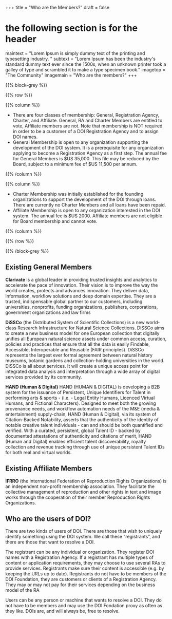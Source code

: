 +++
title = "Who are the Members?"
draft = false
# the following section is for the header
maintext = "Lorem Ipsum is simply dummy text of the printing and typesetting industry. "
subtext = "Lorem Ipsum has been the industry's standard dummy text ever since the 1500s, when an unknown printer took a galley of type and scrambled it to make a type specimen book."
imagetop = "The Community"
imagemain = "Who are the members?"
+++

{{% block-grey %}}

{{% row %}}

{{% column %}}

- There are four classes of membership: General, Registration Agency, Charter, and Affiliate. General, RA and Charter Members are entitled to vote, Affiliate members are not. Note that membership is NOT required in order to be a customer of a DOI Registration Agency and to assign DOI names.
- General Membership is open to any organization supporting the development of the DOI system. It is a prerequisite for any organization applying to become a Registration Agency as a first step. The annual fee for General Members is $US 35,000. This file may be reduced by the Board, subject to a minimum fee of $US 11,500 per annum.

{{% /column %}}

{{% column %}}

- Charter Membership was initially established for the founding organizations to support the development of the DOI through loans. There are currently no Charter Members and all loans have been repaid. 
- Affiliate Membership is open to any organization interested in the DOI system. The annual fee is $US 2000. Affiliate members are not eligible for Board membership and cannot vote.

{{% /column %}}

{{% /row %}}
 
{{% /block-grey %}}

## Existing General Members 

**Clarivate** is a global leader in providing trusted insights and analytics to accelerate the pace of innovation. Their vision is to improve the way the world creates, protects and advances innovation. They deliver data, information, workflow solutions and deep domain expertise. They are a trusted, indispensable global partner to our customers, including universities, nonprofits, funding organizations, publishers, corporations, government organizations and law firms

**DiSSCo** (the Distributed System of Scientific Collections) is a new world-class Research Infrastructure for Natural Science Collections. DiSSCo aims to create a new business model for one European collection that digitally unifies all European natural science assets under common access, curation, policies and practices that ensure that all the data is easily Findable, Accessible, Interoperable and Reusable (FAIR principles). DiSSCo represents the largest ever formal agreement between natural history museums, botanic gardens and collection-holding universities in the world. DiSSCo is all about services. It will create a unique access point for integrated data analysis and interpretation through a wide array of digital services provided by its community. 

**HAND (Human & Digital)** HAND (HUMAN & DIGITAL) is developing a B2B system for the issuance of Persistent, Unique Identifiers for Talent in performing arts & sports - (i.e. - Legal Entity Humans, Licenced Virtual Humans, and Fictional Characters). Designed to meet both the growing provenance needs, and workflow automation needs of the M&E (media & entertainment) supply-chain, HAND (Human & Digital), via its system of Citation-Backed Notability, asserts that the authenticity of the identity of notable creative talent individuals - can and should be both quantified and verified.  With a curated, persistent, global Talent ID - backed by documented attestations of authenticity and citations of merit, HAND (Human and Digital) enables efficient talent discoverability, royalty collection and revenue tracking through use of unique persistent Talent IDs for both real and virtual worlds.

## Existing Affiliate Members

**IFRRO** (the International Federation of Reproduction Rights Organizations) is an independent non-profit membership association. They facilitate the collective management of reproduction and other rights in text and image works through the cooperation of their member Reproduction Rights Organizations.

## Who are the users of DOI?
There are two kinds of users of DOI. There are those that wish to uniquely identify something using the DOI system. We call these “registrants”, and there are those that want to resolve a DOI.   

The registrant can be any individual or organization. They register DOI names with a Registration Agency. If a registrant has multiple types of content or application requirements, they may choose to use several RAs to provide services. Registrants make sure their content is accessible (e.g. by keeping the URLs up to date). Registrants do not have to be members of the DOI Foundation, they are customers or clients of a Registration Agency. They may or may not pay for their services depending on the business model of the RA

Users can be any person or machine that wants to resolve a DOI. They do not have to be members and may use the DOI Fondation proxy as often as they like. DOIs are, and will always be, free to resolve. 
